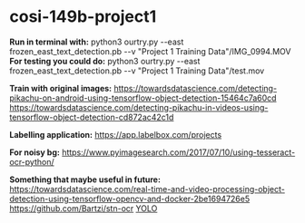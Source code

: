 # cosi-149b-project1

**Run in terminal with:**
python3 ourtry.py --east frozen_east_text_detection.pb --v "Project 1 Training Data"/IMG_0994.MOV
**For testing you could do:**
python3 ourtry.py --east frozen_east_text_detection.pb --v "Project 1 Training Data"/test.mov

**Train with original images:**
https://towardsdatascience.com/detecting-pikachu-on-android-using-tensorflow-object-detection-15464c7a60cd
https://towardsdatascience.com/detecting-pikachu-in-videos-using-tensorflow-object-detection-cd872ac42c1d

**Labelling application:**
https://app.labelbox.com/projects

**For noisy bg:**
https://www.pyimagesearch.com/2017/07/10/using-tesseract-ocr-python/

**Something that maybe useful in future:**
https://towardsdatascience.com/real-time-and-video-processing-object-detection-using-tensorflow-opencv-and-docker-2be1694726e5
https://github.com/Bartzi/stn-ocr
[YOLO](https://pjreddie.com/darknet/yolo/)